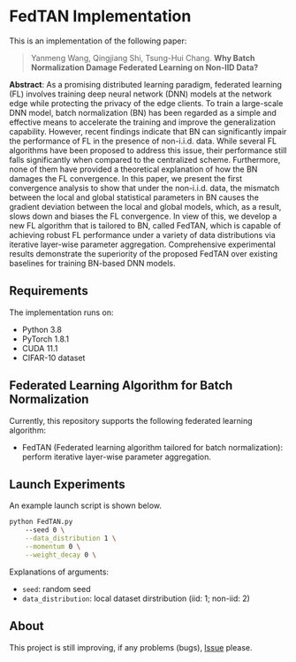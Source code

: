 # FedTAN Implementation
This is an implementation of the following paper:
> Yanmeng Wang, Qingjiang Shi, Tsung-Hui Chang.
**Why Batch Normalization Damage Federated Learning on Non-IID Data?**

**Abstract**: As a promising distributed learning paradigm, federated learning (FL) involves training deep neural network (DNN) models at the network edge while protecting the privacy of the edge clients. To train a large-scale DNN model, batch normalization (BN) has been regarded as a simple and effective means to accelerate the training and improve the generalization capability. However, recent findings indicate that BN can significantly impair the performance of FL in the presence of non-i.i.d. data. While several FL algorithms have been proposed to address this issue, their performance still falls significantly when compared to the centralized scheme. Furthermore, none of them have provided a theoretical explanation of how the BN damages the FL convergence. In this paper, we present the first convergence analysis to show that under the non-i.i.d. data, the mismatch between the local and global statistical parameters in BN causes the gradient deviation between the local and global models, which, as a result, slows down and biases the FL convergence. In view of this, we develop a new FL algorithm that is tailored to BN, called FedTAN, which is capable of achieving robust FL performance under a variety of data distributions via iterative layer-wise parameter aggregation. Comprehensive experimental results demonstrate the superiority of the proposed FedTAN over existing baselines for training BN-based DNN models.

## Requirements
The implementation runs on:
- Python 3.8
- PyTorch 1.8.1
- CUDA 11.1
- CIFAR-10 dataset

## Federated Learning Algorithm for Batch Normalization
Currently, this repository supports the following federated learning algorithm:
- FedTAN (Federated learning algorithm tailored for batch normalization): perform iterative layer-wise parameter aggregation.

## Launch Experiments
An example launch script is shown below.
```bash
python FedTAN.py
    --seed 0 \
    --data_distribution 1 \
    --momentum 0 \
    --weight_decay 0 \
```
Explanations of arguments:
- `seed`: random seed
- `data_distribution`: local dataset dirstribution (iid: 1; non-iid: 2)

## About
This project is still improving, if any problems (bugs), [Issue](https://github.com/wangyanmeng/FedTAN/issues) please.
